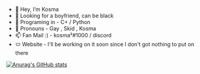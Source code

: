 - 👋 Hey, I’m Kosma 
- 👀 Looking for a boyfriend, can be black
- 🌱 Programing in - C+ / Python
- 💞️ Pronouns - Gay , Skid , Kosma
- 📫 Fan Mail :) - kosma²#1000 / discord 
- 🩲 Website - I'll be working on it soon since I don't got nothing to put on there

[![Anurag's GitHub stats](https://github-readme-stats.vercel.app/api?username=Kosma200)](https://github.com/anuraghazra/github-readme-stats)
